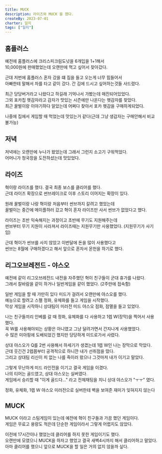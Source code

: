 ```yaml
---
title: MUCK
description: 라이즈와 MUCK 을 했다.
createBy: 2023-07-01
charter: 일지
tags: ["일지"]
---
```


## 홈플러스

예전에 홈플러스에 크리스피크림도넛을 6개입을 1+1해서  
10,000원에 판매했었는데 오랜만에 먹고 싶어서 찾아갔다.

근데 저번에 홈플러스 혼자 갔을 떄 짐을 들고 오는게 너무 힘들어서  
아빠한테 말해서 차를 타고 같이 갔다. 간 김에 드시고 싶어하는것들 사드렸다.

최근 당당버거라고 나왔다고 하길래 기억나서 가봤는데 매진되어있었다.  
그외 포카칩 헷감자라고 감자가 맛있는 시즌에만 나온다는 헷감자를 찾았다.  
최근 꿀벌이랑 이야기하다 알았는데 어쩌다 찾아서 포카 헷감을 구매하게되었다.

나중에 집에서 게임할 때 먹었는데 맛있는거 같다(근데 그냥 생감자는 구매안해서 비교 불가능)

## 저녁

저녁에는 오랜만에 누나가 왔었는데 그래서 그런지 소고기 구워먹었다.  
어머니가 청국장을 도전하셨는데 맛있었다.

## 라이즈

혁이랑 라이즈를 했다. 결국 최종 보스를 클리어를 했다.  
근데 라이즈 확장으로 썬브레이크로 이후 스토리 이어지는 확장이 있다.

원래 꿀벌이랑 나랑 혁이랑 처음부터 썬브까지 갈려고 했었는데  
꿀벌이는 중간에 메이플하러 갔고 혁이 혼자 라이즈만 사서 썬브가 없었다고 했다.

라이즈는 초반 익숙해지는 과정이고 초반에 무기도 지원해주는데  
썬브부터 무기 지원이 사라져서 라이즈때는 지원무기만 사용했었다. (지원무기가 사기임)

근데 혁이가 썬브를 사지 않았고 이번달에 돈을 많이 사용했다고  
썬브는 8월에 구매하겠다고 해서 앞으로 혼자서 몬헌을 하기로 했다.

## 리그오브레전드 - 야스오

예전에 같이 리그오브레전드 내전을 자주했던 혁이 친구들이 군대 휴가를 나왔다.  
그래서 칼바람을 같이 하거나 일반게임을 같이 했었다. (2주만에 접속함)

일반 게임을 할 때 가만히 있다 미드가 걸려서 오랜만에 야스오를 했다.  
예능으로 할려고 스펠 정화, 유체화를 들고 게임을 시작했다.  
막상 게임을 시작하니 상대팀이 미러전 미드 야스오 점화, 점멸을 들고 있었다.

나는 친구들끼리 인베를 갈 때 정화, 유체화를 다 사용하고 1렙 W(장막)을 찍어서 사용했다.  
꼭 W를 사용해야되는 상황은 아니였고 그냥 달려가면서 간지나게 사용했었다.  
수 많은 미아핑에 도배되었긴 했지만 당당하게 미드로가서 사렸다.

상대 야스오가 Q를 2번 사용해서 하세기가 생겼는데 1렙 W인 나는 장막으로 막았다.  
근데 웃긴건 2렙쯤부터 공격적으로 하니깐 내가 선취점을 땄다.  
그리고 상대팀 리신이 피 없는 나를 죽이러 왔으나 그것마저 내가 이기고 말았다.

그렇게 무난하게 미드 라인전을 이기고 결국 게임을 이겼다.  
나의 티어는 골드였고, 상대 야스오는 실버였다.  
게임에서 승리할 때 "이게 골드다..." 라고 전체채팅을 치니 상대 야스오가 "ㅜㅜ" 였다.

정화, 유체화, 1렙 W 야스오 미러전으로 실버한테 벽을 보여준 재미가 잊혀지지 않는다

## MUCK

MUCK 이라고 스팀게임이 있는데 예전에 혁이 친구들과 가끔 했던 게임이다.  
게임은 무료고 용량도 적은데 단순한 게임이라서 그렇게 어렵지도 않았다.

이전에 17시간이나 했었는데 클리어를 하지 못한 게임이기도 했다.  
오랜만에 모였으니 MUCK을 하자고 했었고 결국 새벽4시까지 해서 클리어하고 말았다.  
아마 클리어를 했으니 앞으로 MUCK을 할 일은 거의 없지 않을까 싶다.
